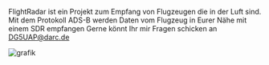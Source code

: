 FlightRadar ist ein Projekt zum Empfang von Flugzeugen die in der Luft sind.
Mit dem Protokoll ADS-B werden Daten vom Flugzeug in Eurer Nähe mit einem SDR empfangen
Gerne könnt Ihr mir Fragen schicken an DG5UAP@darc.de

![grafik](https://github.com/user-attachments/assets/6d391cff-850e-455b-9653-8ba19ea99354)
